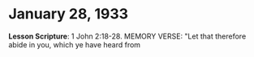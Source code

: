 # January 28, 1933

**Lesson Scripture**: 1 John 2:18-28. MEMORY VERSE: "Let that therefore abide in you, which ye have heard from

